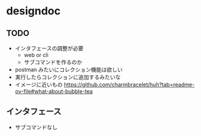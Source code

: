 # designdoc

## TODO
- インタフェースの調整が必要
  - web or cli
  - サブコマンドを作るのか
- postman みたいにコレクション機能は欲しい
- 実行したらコレクションに追加するみたいな
- イメージに近いもの
  https://github.com/charmbracelet/huh?tab=readme-ov-file#what-about-bubble-tea

## インタフェース
- サブコマンドなし
